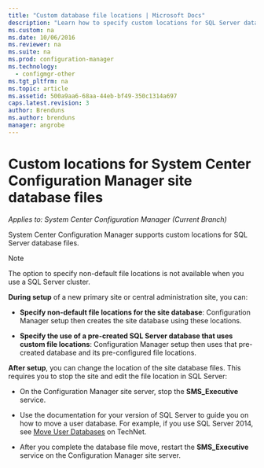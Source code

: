 ```yaml
---
title: "Custom database file locations | Microsoft Docs"
description: "Learn how to specify custom locations for SQL Server database files."
ms.custom: na
ms.date: 10/06/2016
ms.reviewer: na
ms.suite: na
ms.prod: configuration-manager
ms.technology:
  - configmgr-other
ms.tgt_pltfrm: na
ms.topic: article
ms.assetid: 500a9aa6-68aa-44eb-bf49-350c1314a697
caps.latest.revision: 3
author: Brenduns
ms.author: brenduns
manager: angrobe
---
```

# Custom locations for System Center Configuration Manager site database files

*Applies to: System Center Configuration Manager (Current Branch)*

 System Center Configuration Manager supports custom locations for SQL Server database files.  

> [!NOTE]  
>  The option to specify non-default file locations is not available when you use a SQL Server cluster.  

 **During setup** of a new primary site or central administration site, you can:  

-   **Specify non-default file locations for the site database**: Configuration Manager setup then creates the site database using these locations.  

-   **Specify the use of a pre-created SQL Server database that uses custom file locations**:  Configuration Manager setup then uses that pre-created database and its pre-configured file locations.  

**After setup**, you can change the location of the site database files. This requires you to stop the site and edit the file location in SQL Server:  

-   On the Configuration Manager site server, stop the **SMS_Executive** service.  

-   Use the documentation for your version of SQL Server to guide you on how to move a user database. For example, if you use SQL Server 2014, see [Move User Databases](https://technet.microsoft.com/library/ms345483\(v=sql.120\).aspx) on TechNet.  

-   After you complete the database file move, restart the **SMS_Executive** service on the Configuration Manager site server.  
